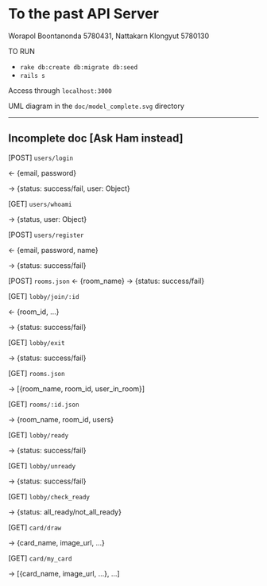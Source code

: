 # To the past API Server

Worapol Boontanonda 5780431, Nattakarn Klongyut 5780130

TO RUN
  - `rake db:create db:migrate db:seed`
  - `rails s`

Access through `localhost:3000`

UML diagram in the `doc/model_complete.svg` directory

---

## Incomplete doc [Ask Ham instead]

[POST] `users/login`

<- {email, password}

-> {status: success/fail, user: Object}

[GET] `users/whoami`

-> {status, user: Object}

[POST] `users/register`

<- {email, password, name}

-> {status: success/fail}

[POST] `rooms.json`
<- {room_name}
-> {status: success/fail}

[GET] `lobby/join/:id`

<- {room_id, ...}

-> {status: success/fail}

[GET] `lobby/exit`

-> {status: success/fail}

[GET] `rooms.json`

-> [{room_name, room_id, user_in_room}]

[GET] `rooms/:id.json`

-> {room_name, room_id, users}

[GET] `lobby/ready`

-> {status: success/fail}

[GET] `lobby/unready`

-> {status: success/fail}

[GET] `lobby/check_ready`

-> {status: all_ready/not_all_ready}

[GET] `card/draw`

-> {card_name, image_url, ...}

[GET] `card/my_card`

-> [{card_name, image_url, ...}, ...]
